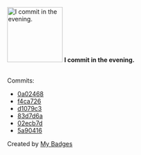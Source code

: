 <img src="https://github.com/my-badges/my-badges/blob/master/src/all-badges/time-of-commit/evening-commits.png?raw=true" alt="I commit in the evening." title="I commit in the evening." width="128">
<strong>I commit in the evening.</strong>
<br><br>

Commits:

- <a href="https://github.com/adib-yg/web/commit/0a02468c62cab5c1eb8a389054b5f600d63a82fd">0a02468</a>
- <a href="https://github.com/adib-yg/web/commit/f4ca726d8ab80dcfa5f35731ce053965c495f130">f4ca726</a>
- <a href="https://github.com/adib-yg/web/commit/d1079c33993e0d1f8a91dca84d8ecf54381a0147">d1079c3</a>
- <a href="https://github.com/adib-yg/web/commit/83d7d6a04832f57dceb8451014335d7b666c8fe6">83d7d6a</a>
- <a href="https://github.com/adib-yg/web/commit/02ecb7d4743d917af16bf87016c00672b512fe97">02ecb7d</a>
- <a href="https://github.com/adib-yg/web/commit/5a90416158a6763b293ac3e576fd7d0a658fe6f3">5a90416</a>


Created by <a href="https://github.com/my-badges/my-badges">My Badges</a>